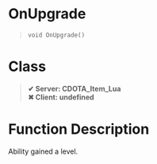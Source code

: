 # OnUpgrade
> `void OnUpgrade()`
# Class
> __✔ Server: CDOTA_Item_Lua__  
> __✖ Client: undefined__  
# Function Description
Ability gained a level.

